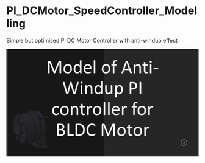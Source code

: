 # PI_DCMotor_SpeedController_Modelling
Simple but optimised PI DC Motor Controller with anti-windup effect

![GitHub Logo](/images/Slide1.jpg)
